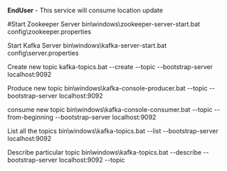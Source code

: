 **EndUser** - This service will consume location update

#Start Zookeeper Server 
bin\windows\zookeeper-server-start.bat config\zookeeper.properties

Start Kafka Server
bin\windows\kafka-server-start.bat config\server.properties

Create new topic
kafka-topics.bat --create --topic <topic-name> --bootstrap-server localhost:9092

Produce new topic
bin\windows\kafka-console-producer.bat --topic <topic-name> --bootstrap-server localhost:9092

consume new topic
bin\windows\kafka-console-consumer.bat --topic <topic-name> --from-beginning --bootstrap-server localhost:9092

List all the topics
bin\windows\kafka-topics.bat --list --bootstrap-server localhost:9092

Describe particular topic
bin\windows\kafka-topics.bat --describe --bootstrap-server localhost:9092 --topic <topic-name>
